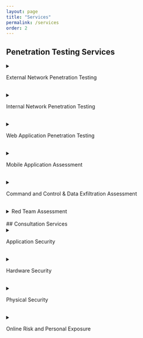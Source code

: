 ```yaml
---
layout: page
title: "Services"
permalink: /services
order: 2
---
```


## Penetration Testing Services
<details>
<summary>

 External Network Penetration Testing

</summary>
* Identifying vulnerabilities in your external-facing systems, such as routers, firewalls, and web servers
<br>
* Providing recommendations for patching vulnerabilities, improving network segmentation, and implementing stronger authentication controls
<br>
* Testing the effectiveness of your perimeter defenses against simulated cyber attacks
</details>
<br>
<details>
<summary>

 Internal Network Penetration Testing

</summary>
* Identifying vulnerabilities in your internal network and systems
<br>
* Providing recommendations for improving your security posture
</details>
<br>
<details>
<summary>

Web Application Penetration Testing

</summary>
* Identifying vulnerabilities in your web applications, such as cross-site scripting (XSS), SQL injection, and weak password policies
 <br>
* Providing recommendations for mitigating these vulnerabilities and implementing secure coding practices
<br>
* Testing the resilience of your web applications against simulated cyber attacks
</details>
<br>
<details>
<summary>

 Mobile Application Assessment

</summary>
* Identifying vulnerabilities in your mobile applications, such as insecure data storage, weak authentication, and lack of transport-level encryption
<br>
* Providing recommendations for mitigating these vulnerabilities and implementing secure coding practices
<br>
* Testing the resilience of your mobile applications against simulated cyber attacks
</details>
<br>
<details>
<summary>

 Command and Control & Data Exfiltration Assessment

</summary>
* Identifying vulnerabilities that could allow for unauthorized access to your systems or data exfiltration, such as open ports, weak passwords, and unpatched software
<br>
* Providing recommendations for improving your network security and implementing strong access controls
<br>
* Testing the effectiveness of your defenses against simulated data exfiltration attacks
</details>
<br>
<details>
<summary>
 Red Team Assessment

</summary>
* Simulating real-world attacks on your systems to test their resilience
<br>
* Providing recommendations for improving your security posture
</details>
<br>
## Consultation Services

<details>
<summary>

 Application Security

</summary>
* Discussing best practices for secure coding, such as input validation, sanitization, and error handling
<br>
* Providing guidance on implementing secure coding practices and testing for vulnerabilities during development
<br>
* Recommending tools and practices for maintaining secure applications over time
</details>
<br>
<details>
<summary>

 Hardware Security

</summary>
* Discussing best practices for securing your hardware and devices, such as implementing strong passwords, enabling encryption, and installing security updates
<br>
* Providing guidance on securing your hardware against physical attacks, such as tampering and theft
<br>
* Recommending tools and practices for maintaining secure hardware over time
</details>
<br>
<details>
<summary>

 Physical Security

</summary>
* Discussing best practices for protecting your physical assets and facilities, such as implementing access controls, surveillance systems, and visitor management processes
<br>
* Providing guidance on identifying and mitigating potential physical security threats, such as burglaries and vandalism
<br>
* Recommending tools and practices for maintaining strong physical security measures over time
</details>
<br>
<details>
<summary>

 Online Risk and Personal Exposure

</summary>
* Assessing the potential risks to your online presence and personal assets
<br>
* Providing recommendations for mitigating these risks
</details>
